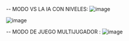 -- MODO VS LA IA CON NIVELES:
![image](https://github.com/user-attachments/assets/7eb6318c-91c1-4019-82c1-b7ba977c869a)


![image](https://github.com/user-attachments/assets/0d47a0fb-efaa-47c7-9385-3bb2a0c4e5e1)

-- MODO DE JUEGO MULTIJUGADOR :
![image](https://github.com/user-attachments/assets/508186ac-7687-4355-ad0b-d620ac78fa97)

